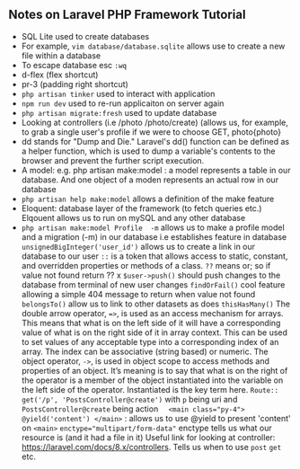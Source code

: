 <h2>Notes on Laravel PHP Framework Tutorial</h2>

* SQL Lite used to create databases 
* For example, `vim database/database.sqlite` allows use to create a new file within a database
* To escape database esc `:wq`
* d-flex (flex shortcut) 
* pr-3 (padding right shortcut)
* `php artisan tinker` used to interact with application
* `npm run dev` used to re-run applicaiton on server again 
* `php artisan migrate:fresh` used to update database
* Looking at controllers (i.e /photo /photo/create) (allows us, for example, to grab a single user's profile if we were to choose GET, photo{photo}
* dd stands for "Dump and Die." Laravel's dd() function can be defined as a helper function, which is used to dump a variable's contents to the browser and prevent the further script execution.
* A model: e.g. php artisan make:model : a model represents a table in our database. And one object of a moden represents an actual row in our database
* `php artisan help make:model` allows a definition of the make feature
* Eloquent: database layer of the framework (to fetch queries etc.) Elqouent allows us to run on mySQL and any other database 
* `php artisan make:model Profile  -m` allows us to make a profile model and a migration (-m) in our database i.e establishes feature in database
`unsignedBigInteger('user_id')` allows us to create a link in our database to our user
`::` is a token that allows access to static, constant, and overridden properties or methods of a class. 
`??` means or; so if value not found return ?? x
`$user->push()` should push changes to the database from terminal of new user changes
`findOrFail()` cool feature allowing a simple 404 message to return when value not found
`belongsTo()` allow us to link to other datasets as does `thisHasMany()`
The double arrow operator, `=>`, is used as an access mechanism for arrays. This means that what is on the left side of it will have a corresponding value of what is on the right side of it in array context. This can be used to set values of any acceptable type into a corresponding index of an array. The index can be associative (string based) or numeric.
The object operator, `->`, is used in object scope to access methods and properties of an object. It’s meaning is to say that what is on the right of the operator is a member of the object instantiated into the variable on the left side of the operator. Instantiated is the key term here.
`Route:: get('/p', 'PostsController@create')` with `p` being uri and `PostsController@create` being action 
`  <main class="py-4">
            @yield('content')
        </main>` : allows us to use @yield to present 'content' on `<main>`
`enctype="multipart/form-data"` enctype tells us what our resource is (and it had a file in it)
Useful link for looking at controller: https://laravel.com/docs/8.x/controllers. Tells us when to use `post` `get` etc.
